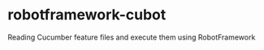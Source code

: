 robotframework-cubot
====================

Reading Cucumber feature files and execute them using RobotFramework
